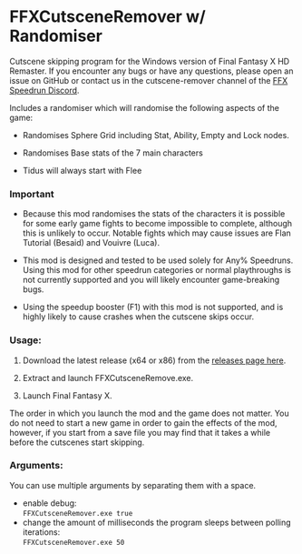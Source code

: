 # FFXCutsceneRemover w/ Randomiser
Cutscene skipping program for the Windows version of Final Fantasy X HD Remaster.
If you encounter any bugs or have any questions, please open an issue on GitHub or contact us in the cutscene-remover channel of the [FFX Speedrun Discord](https://discord.gg/X3qXHWG).

Includes a randomiser which will randomise the following aspects of the game:

* Randomises Sphere Grid including Stat, Ability, Empty and Lock nodes.

* Randomises Base stats of the 7 main characters

* Tidus will always start with Flee

### Important

* Because this mod randomises the stats of the characters it is possible for some early game fights to become impossible to complete, although this is unlikely to occur. Notable fights which may cause issues are Flan Tutorial (Besaid) and Vouivre (Luca).

* This mod is designed and tested to be used solely for Any% Speedruns. Using this mod for other speedrun categories or normal playthroughs is not currently supported and you will likely encounter game-breaking bugs.

* Using the speedup booster (F1) with this mod is not supported, and is highly likely to cause crashes when the cutscene skips occur.

### Usage:

1. Download the latest release (x64 or x86) from the [releases page here](https://github.com/erickt420/FFXCutsceneRemover/releases).

2. Extract and launch FFXCutsceneRemove.exe.

3. Launch Final Fantasy X.

The order in which you launch the mod and the game does not matter.
You do not need to start a new game in order to gain the effects of the mod, however, if you start from a save file you may find that it takes a while before the cutscenes start skipping.

### Arguments:
You can use multiple arguments by separating them with a space.
- enable debug:  
`FFXCutsceneRemover.exe true`
- change the amount of milliseconds the program sleeps between polling iterations:  
`FFXCutsceneRemover.exe 50`
